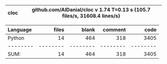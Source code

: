 cloc|github.com/AlDanial/cloc v 1.74  T=0.13 s (105.7 files/s, 31608.4 lines/s)
--- | ---

Language|files|blank|comment|code
:-------|-------:|-------:|-------:|-------:
Python|14|464|318|3405
--------|--------|--------|--------|--------
SUM:|14|464|318|3405
